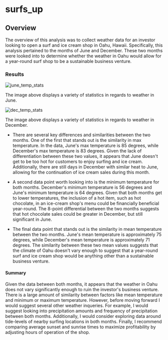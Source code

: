 # surfs_up
## Overview
The overview of this analysis was to collect weather data for an investor looking to open a surf and ice cream shop in Oahu, Hawaii. Specifically, this analysis pertained to the months of June and December. These two months were looked into to determine whether the weather in Oahu would allow for a year-round surf shop to be a sustainable business venture.

### Results
![june_temp_stats](https://user-images.githubusercontent.com/111502918/198173147-3a435240-4a56-4f10-b823-45f84f9f27d1.PNG)

The image above displays a variety of statistics in regards to weather in June.

![dec_temp_stats](https://user-images.githubusercontent.com/111502918/198173156-c5291d96-3141-4c34-82cc-e85c2d2fd53e.PNG)


The image above displays a variety of statistics in regards to weather in December.

* There are several key differences and similarities between the two months. One of the first that stands out is the similarity in max temperature. In the data, June's max temperature is 85 degrees, while December's max temperature is 83 degrees. Given the lack of differentiation between these two values, it appears that June doesn't get to be too hot for customers to enjoy surfing and ice cream. Additionally, there are still days in December with similar heat to June, allowing for the continuation of ice cream sales during this month.

* A second data point worth looking into is the minimum temperature for both months. December's minimum temperature is 56 degrees and June's minimum temperature is 64 degrees. Given that both months get to lower temperatures, the inclusion of a hot item, such as hot chocolate, in an ice-cream shop's menu could be financially beneficial year-round. The 8-point differential between the two months suggests that hot chocolate sales could be greater in December, but still significant in June.

* The final data point that stands out is the similarity in mean temperature between the two months. June's mean temperature is approximately 75 degrees, while December's mean temperature is approximately 71 degrees. The similarity between these two mean values suggests that the climate of Oahu doesn't vary enough to suggest that a year-round surf and ice cream shop would be anything other than a sustainable business venture.

#### Summary
Given the data between both months, it appears that the weather in Oahu does not vary significantly enough to ruin the investor's business venture. There is a large amount of similarity between factors like mean temperature and minimum or maximum temperature. However, before moving forward I would suggest several other weather inqueries. For example, I would suggest looking into precipitation amounts and frequency of precipitation between both months. Additionally, I would consider exploring data around tide-levels of nearby surfing locations in both months. Finally, I recommend comparing average sunset and sunrise times to maximize profitability by adjusting hours of operation of the shop.
